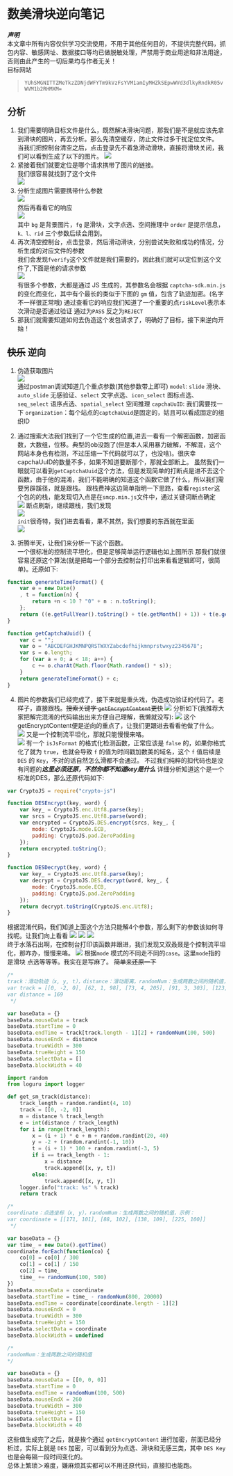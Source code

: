 # 数美滑块逆向笔记

***声明***   
本文章中所有内容仅供学习交流使用，不用于其他任何目的，不提供完整代码，抓包内容、敏感网址、数据接口等均已做脱敏处理，严禁用于商业用途和非法用途，否则由此产生的一切后果均与作者无关！   
目标网站
> `YUhSMGNITTZMeTkzZDNjdWFYTm9kVzFsYVM1amIyMHZkSEpwWVd3dlkyRndkR05vWVM1b2RHMXM=`


## 分析
1. 我们需要明确目标文件是什么，既然解决滑块问题，那我们是不是就应该先拿到滑块的图片，再去分析。那么先清空缓存，防止文件过多干扰定位文件。     
当我们把控制台清空之后，点击登录先不着急滑动滑块，直接将滑块关闭，我们可以看到生成了以下的图片。
![](img/清空控制台的图片.png)
2. 紧接着我们就要定位是哪个请求携带了图片的链接。     
我们很容易就找到了这个文件     
![](img/定位图片位置.png)             
3. 分析生成图片需要携带什么参数       
![](img/生成图片.png)       
然后再看看它的响应     
![](img/5.png)    
其中 `bg` 是背景图片，`fg` 是滑块，文字点选、空间推理中 `order` 是提示信息，`k、l、rid` 三个参数后续会用到。
4. 再次清空控制台，点击登录，然后滑动滑块，分别尝试失败和成功的情况，分析生成的对应文件的参数     
我们会发现`fverify`这个文件就是我们需要的，因此我们就可以定位到这个文件了,下面是他的请求参数    
![](img/6.png)      
有很多个参数，大都是通过 JS 生成的，其参数名会根据 `captcha-sdk.min.js` 的变化而变化，其中有个最长的类似于下图的 `gm` 值，包含了轨迹加密。(名字不一样很正常哦)
通过查看它的响应我们知道了一个重要的点`riskLevel`表示本次滑动是否通过验证   通过为`PASS` 反之为`REJECT`
5. 那我们就需要知道如何去伪造这个发包请求了，明确好了目标，接下来逆向开始！

## ~~快乐~~ 逆向
1. 伪造获取图片   
![](img/1.png)    
通过postman调试知道几个重点参数(其他参数带上即可)
`model`: `slide` 滑块、`auto_slide` 无感验证、`select` 文字点选、`icon_select` 图标点选、`seq_select` 语序点选、`spatial_select` 空间推理
`capchaUuID`: 我们需要找一下
`organization`：每个站点的`captchaUuid`是固定的，姑且可以看成固定的组织ID   

2. 通过搜索大法我们找到了一个它生成的位置,进去一看有一个解密函数，加密函数，大数组，位移。典型的ob没跑了(但是本人采用暴力破解，不解混，这个网站本身也有检测，不过压缩一下代码就可以了，也没啥)。很庆幸capchaUuID的数量不多，如果不知道要断那个，那就全部断上。
虽然我们一眼就可以看到`getCaptchaUuid`这个方法，但是发现简单的打断点是进不去这个函数，由于他的混淆，我们不能明确的知道这个函数它做了什么，所以我们需要另辟蹊径，就是跟栈。
跟栈费神这边简单指明一下思路，查看`register`这个包的的栈，能发现切入点是在`smcp.min.js`文件中，通过关键词断点确定     
![](img/3.png)
断点刷新，继续跟栈，我们发现     
![](img/4.png)     
`init`很奇特，我们进去看看，果不其然，我们想要的东西就在里面     
![](img/2.png)     
3. 折腾半天，让我们来分析一下这个函数。   
一个很标准的控制流平坦化，但是足够简单运行逻辑也如上图所示
那我们就很容易还原这个算法(就是把每一个部分去控制台打印出来看看逻辑即可，很简单)。还原如下:

```js
function generateTimeFormat() {
    var e = new Date()
    , t = function(n) {
        return +n < 10 ? "0" + n : n.toString();
    };
    return ((e.getFullYear().toString() + t(e.getMonth() + 1)) + t(e.getDate()) + t(e.getHours()) + t(e.getMinutes())) + t(e.getSeconds());
}

function getCaptchaUuid() {
    var c = "";
    var o = "ABCDEFGHJKMNPQRSTWXYZabcdefhijkmnprstwxyz2345678";
    var s = o.length;
    for (var a = 0; a < 18; a++) {
        c += o.charAt(Math.floor(Math.random() * s));
    }
    return generateTimeFormat() + c;
}
```

4. 图片的参数我们已经完成了，接下来就是重头戏，伪造成功验证的代码了。老样子，直接跟栈。<s>搜索关键字 `getEncryptContent`更快</s>
![](img/7.png)
分析如下(我推荐大家把解完混淆的代码输出出来方便自己理解，我懒就没写):
![](img/8.png)
这个getEncryptContent便是逆向的重点了，让我们更跟进去看看他做了什么。
![](img/9.png)
又是一个控制流平坦化，那就只能慢慢来咯。     
![](img/10.png)
有一个 `isJsFormat` 的格式化检测函数，正常应该是 `false` 的，如果你格式化了就为 `true`，也就会导致 `f` 的值为时间戳加数美的域名，这个 `f` 值后续是 `DES` 的 `Key`，不对的话自然怎么滑都不会通过。
不过我们纯粹的扣代码也是没有问题的***这里必须还原，不然你都不知道key是什么***
详细分析知道这个是一个标准的DES，那么还原代码如下:

```js
var CryptoJS = require("crypto-js")

function DESEncrypt(key, word) {
    var key_ = CryptoJS.enc.Utf8.parse(key);
    var srcs = CryptoJS.enc.Utf8.parse(word);
    var encrypted = CryptoJS.DES.encrypt(srcs, key_, {
        mode: CryptoJS.mode.ECB,
        padding: CryptoJS.pad.ZeroPadding
    });
    return encrypted.toString();
}

function DESDecrypt(key, word) {
    var key_ = CryptoJS.enc.Utf8.parse(key);
    var decrypt = CryptoJS.DES.decrypt(word, key_, {
        mode: CryptoJS.mode.ECB,
        padding: CryptoJS.pad.ZeroPadding
    });
    return decrypt.toString(CryptoJS.enc.Utf8);
}
```
根据混淆代码，我们知道上面这个方法只能解4个参数，那么剩下的参数该如何寻找呢。让我们向上看看
![](img/11.png)
![](img/12.png)
![](img/13.png)   
终于水落石出啊，在控制台打印该函数并跟进，我们发现又双叒叕是个控制流平坦化，那咋办，慢慢来咯。
![](img/14.png)
根据`mode` 模式的不同走不同的`case`。这里`mode`指的是滑块 点选等等等。我实在是写麻了。
~~简单来还原一下~~

```js 滑块
/* 
track：滑动轨迹（x, y, t），distance：滑动距离，randomNum：生成两数之间的随机值，示例：
var track = [[0, -2, 0], [62, 1, 98], [73, 4, 205], [91, 3, 303], [123, -3, 397], [136, 8, 502], [160, 0, 599], [184, 0, 697], [169, 0, 797]]
var distance = 169
 */

var baseData = {}
baseData.mouseData = track
baseData.startTime = 0
baseData.endTime = track[track.length - 1][2] + randomNum(100, 500)
baseData.mouseEndX = distance
baseData.trueWidth = 300
baseData.trueHeight = 150
baseData.selectData = []
baseData.blockWidth = 40

```

```python 滑块轨迹生成代码
import random
from loguru import logger 

def get_sm_track(distance):
    track_length = random.randint(4, 10)
    track = [[0, -2, 0]]
    m = distance % track_length
    e = int(distance / track_length)
    for i in range(track_length):
        x = (i + 1) * e + m + random.randint(20, 40)
        y = -2 + (random.randint(-1, 10))
        t = (i + 1) * 100 + random.randint(-3, 5)
        if i == track_length - 1:
            x = distance
            track.append([x, y, t])
        else:
            track.append([x, y, t])
    logger.info("track: %s" % track)
    return track
```

```js 点选类（文字点选 select、图标点选 icon_select、语序点选 seq_select、空间推理 spatial_select）
/*
coordinate：点选坐标（x, y），randomNum：生成两数之间的随机值，示例：
var coordinate = [[171, 101], [88, 102], [138, 109], [225, 100]]
 */

var baseData = {}
var time_ = new Date().getTime()
coordinate.forEach(function(co) {
    co[0] = co[0] / 300
    co[1] = co[1] / 150
    co[2] = time_
    time_ += randomNum(100, 500)
})
baseData.mouseData = coordinate
baseData.startTime = time_ - randomNum(800, 20000)
baseData.endTime = coordinate[coordinate.length - 1][2]
baseData.mouseEndX = 0
baseData.trueWidth = 300
baseData.trueHeight = 150
baseData.selectData = coordinate
baseData.blockWidth = undefined
```

```js 无感（auto_slide）
/*
randomNum：生成两数之间的随机值
*/

var baseData = {}
baseData.mouseData = [[0, 0, 0]]
baseData.startTime = 0
baseData.endTime = randomNum(100, 500)
baseData.mouseEndX = 260
baseData.trueWidth = 300
baseData.trueHeight = 150
baseData.selectData = []
baseData.blockWidth = 40
```

这些值生成完了之后，就是挨个通过 `getEncryptContent` 进行加密，前面已经分析过，实际上就是 `DES` 加密，可以看到分为点选、滑块和无感三类，其中 `DES Key` 也是会每隔一段时间变化的。    
总体上繁琐＞难度，嫌麻烦其实都可以不用还原代码，直接扣也能跑。
